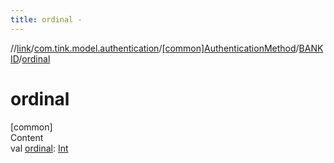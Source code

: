 ```yaml
---
title: ordinal -
---
```

//[link](../../../index.md)/[com.tink.model.authentication](../../index.md)/[[common]AuthenticationMethod](../index.md)/[BANKID](index.md)/[ordinal](ordinal.md)



# ordinal  
[common]  
Content  
val [ordinal](ordinal.md): [Int](https://kotlinlang.org/api/latest/jvm/stdlib/kotlin/-int/index.html)  



